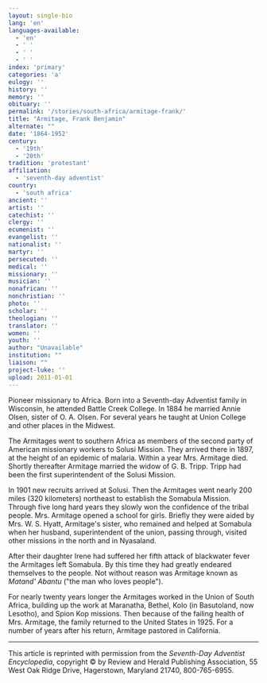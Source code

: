 ```yaml
---
layout: single-bio
lang: 'en'
languages-available:
  - 'en'
  - ' '
  - ' '
  - ' '
index: 'primary'
categories: 'a'
eulogy: ''
history: ''
memory: ''
obituary: ''
permalink: '/stories/south-africa/armitage-frank/'
title: "Armitage, Frank Benjamin"
alternate: ""
date: '1864-1952'
century:
  - '19th'
  - '20th'
tradition: 'protestant'
affiliation:
  - 'seventh-day adventist'
country:
  - 'south africa'
ancient: ''
artist: ''
catechist: ''
clergy: ''
ecumenist: ''
evangelist: ''
nationalist: ''
martyr: ''
persecuted: ''
medical: ''
missionary: ''
musician: ''
nonafrican: ''
nonchristian: ''
photo: ''
scholar: ''
theologian: ''
translator: ''
women: ''
youth: ''
author: "Unavailable"
institution: ""
liaison: ""
project-luke: ''
upload: 2011-01-01
---
```




Pioneer missionary to Africa. Born into a Seventh-day Adventist family in Wisconsin, he attended Battle Creek College. In 1884 he married Annie Olsen, sister of O. A. Olsen. For several years he taught at Union College and other places in the Midwest.

The Armitages went to southern Africa as members of the second party of American missionary workers to Solusi Mission. They arrived there in 1897, at the height of an epidemic of malaria. Within a year Mrs. Armitage died. Shortly thereafter Armitage married the widow of G. B. Tripp. Tripp had been the first superintendent of the Solusi Mission.

In 1901 new recruits arrived at Solusi. Then the Armitages went nearly 200 miles (320 kilometers) northeast to establish the Somabula Mission. Through five long hard years they slowly won the confidence of the tribal people. Mrs. Armitage opened a school for girls. Briefly they were aided by Mrs. W. S. Hyatt, Armitage's sister, who remained and helped at Somabula when her husband, superintendent of the union, passing through, visited other missions in the north and in Nyasaland.

After their daughter Irene had suffered her fifth attack of blackwater fever the Armitages left Somabula. By this time they had greatly endeared themselves to the people. Not without reason was Armitage known as *Matand' Abantu* ("the man who loves people").

For nearly twenty years longer the Armitages worked in the Union of South Africa, building up the work at Maranatha, Bethel, Kolo (in Basutoland, now Lesotho), and Spion Kop missions. Then because of the failing health of Mrs. Armitage, the family returned to the United States in 1925. For a number of years after his return, Armitage pastored in California.



---

This article is reprinted with permission from the *Seventh-Day Adventist Encyclopedia*, copyright &copy; by Review and Herald Publishing Association, 55 West Oak Ridge Drive, Hagerstown, Maryland 21740, 800-765-6955.